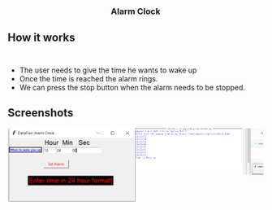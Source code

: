 <h3 align="center">Alarm Clock</h3>

## How it works <br><br>
- The user needs to give the time he wants to wake up
- Once the time is reached the alarm rings.
- We can press the stop button when the alarm needs to be stopped.

## Screenshots
<img src="https://raw.githubusercontent.com/Anupreetadas/Amazing-Python-Scripts/branch_name/Alarm-Clock/assets/pic1.PNG" width="50%" align="left" >
<img src="https://raw.githubusercontent.com/Anupreetadas/Amazing-Python-Scripts/branch_name/Alarm-Clock/assets/pic2.PNG" width="50%" align="left" >
